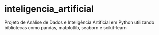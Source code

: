 # inteligencia_artificial
 Projeto de Análise de Dados e Inteligência Artificial em Python utilizando bibliotecas como pandas, matplotlib, seaborn e scikit-learn
